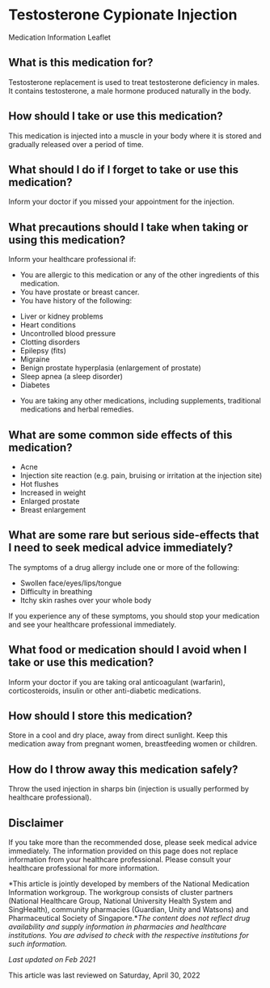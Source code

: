 # Testosterone Cypionate Injection

Medication Information Leaflet

What is this medication for?
----------------------------

Testosterone replacement is used to treat testosterone deficiency in males. It contains testosterone, a male hormone produced naturally in the body.

How should I take or use this medication?
-----------------------------------------

This medication is injected into a muscle in your body where it is stored and gradually released over a period of time.

What should I do if I forget to take or use this medication?
------------------------------------------------------------

Inform your doctor if you missed your appointment for the injection.

What precautions should I take when taking or using this medication?
--------------------------------------------------------------------

Inform your healthcare professional if:

* You are allergic to this medication or any of the other ingredients of this medication.
* You have prostate or breast cancer.
* You have history of the following:

+ Liver or kidney problems
+ Heart conditions
+ Uncontrolled blood pressure
+ Clotting disorders
+ Epilepsy (fits)
+ Migraine
+ Benign prostate hyperplasia (enlargement of prostate)
+ Sleep apnea (a sleep disorder)
+ Diabetes

* You are taking any other medications, including supplements, traditional medications and herbal remedies.

What are some common side effects of this medication?
-----------------------------------------------------

* Acne
* Injection site reaction (e.g. pain, bruising or irritation at the injection site)
* Hot flushes
* Increased in weight
* Enlarged prostate
* Breast enlargement



What are some rare but serious side-effects that I need to seek medical advice immediately?
-------------------------------------------------------------------------------------------

The symptoms of a drug allergy include one or more of the following:

* Swollen face/eyes/lips/tongue
* Difficulty in breathing
* Itchy skin rashes over your whole body

If you experience any of these symptoms, you should stop your medication and see your healthcare professional immediately.

What food or medication should I avoid when I take or use this medication?
--------------------------------------------------------------------------

Inform your doctor if you are taking oral anticoagulant (warfarin), corticosteroids, insulin or other anti-diabetic medications.

How should I store this medication?
-----------------------------------

Store in a cool and dry place, away from direct sunlight. Keep this medication away from pregnant women, breastfeeding women or children.

How do I throw away this medication safely?
-------------------------------------------

Throw the used injection in sharps bin (injection is usually performed by healthcare professional).

Disclaimer
----------

If you take more than the recommended dose, please seek medical advice immediately. The information provided on this page does not replace information from your healthcare professional. Please consult your healthcare professional for more information.

*This article is jointly developed by members of the National Medication Information workgroup. The workgroup consists of cluster partners (National Healthcare Group, National University Health System and SingHealth), community pharmacies (Guardian, Unity and Watsons) and Pharmaceutical Society of Singapore.**The content does not reflect drug availability and supply information in pharmacies and healthcare institutions. You are advised to check with the respective institutions for such information.*

*Last updated on Feb 2021*

This article was last reviewed on
Saturday, April 30, 2022